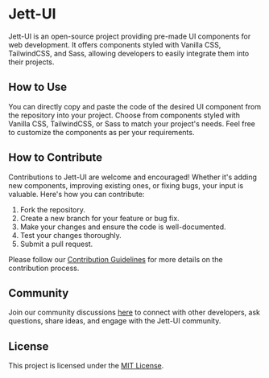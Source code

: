 # Jett-UI

Jett-UI is an open-source project providing pre-made UI components for web development. It offers components styled with Vanilla CSS, TailwindCSS, and Sass, allowing developers to easily integrate them into their projects.

## How to Use

You can directly copy and paste the code of the desired UI component from the repository into your project. Choose from components styled with Vanilla CSS, TailwindCSS, or Sass to match your project's needs. Feel free to customize the components as per your requirements.

## How to Contribute

Contributions to Jett-UI are welcome and encouraged! Whether it's adding new components, improving existing ones, or fixing bugs, your input is valuable. Here's how you can contribute:

1. Fork the repository.
2. Create a new branch for your feature or bug fix.
3. Make your changes and ensure the code is well-documented.
4. Test your changes thoroughly.
5. Submit a pull request.

Please follow our [Contribution Guidelines](CONTRIBUTING.md) for more details on the contribution process.

## Community

Join our community discussions [here]([link-to-discussions](https://github.com/rishilahoti/Jett-UI/discussions/1)) to connect with other developers, ask questions, share ideas, and engage with the Jett-UI community.

## License

This project is licensed under the [MIT License](LICENSE).
